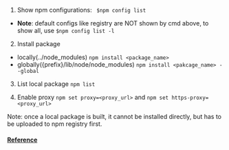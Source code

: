 1. Show npm configurations: ``` $npm config list```
 * __Note__: default configs like registry are NOT shown by cmd above, to show all, use ```$npm config list -l```

2. Install package 
 * locally(../node_modules) ```npm install <package_name>```
 * globally({prefix}/lib/node/node_modules) ```npm install <pakcage_name> --global```
 
3. List local package ```npm list```

4. Enable proxy ```npm set proxy=<proxy_url>``` and ```npm set https-proxy=<proxy_url>```

Note: once a local package is built, it cannot be installed directly, but has to be uploaded to npm registry first.

   #### [Reference](https://www.sitepoint.com/beginners-guide-node-package-manager/)
